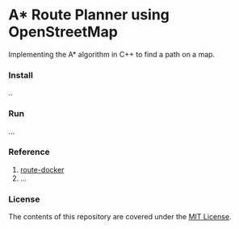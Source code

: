 A* Route Planner using OpenStreetMap
================

Implementing the A* algorithm in C++ to find a path on a map.



### Install
..


### Run
...


### Reference
1. [route-docker](https://github.com/MrD504/cpp-route-docker)
2. ...


### License
The contents of this repository are covered under the [MIT License](LICENSE).

